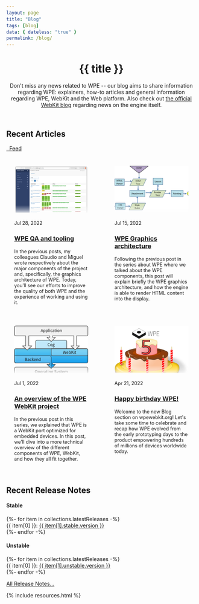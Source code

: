 ```yaml
---
layout: page
title: "Blog"
tags: [blog]
data: { dateless: "true" }
permalink: /blog/
---
```

<style>
.card ol {
	padding: 1.5em;
}
@media (min-width: 60em) {
	.card ol {
		display: grid;
		grid-template-columns: repeat(2, 1fr);
		gap: 3em 5em;
	}
}
.card ol img {
	width: 100%;
	height: 9em;
	margin-block: 0 1em;
	object-fit: cover;
	object-position: top center;
	mask: linear-gradient(0deg, #FFF0, 0.5em, #FFFF 1.5em);
}
.card ol p, .card ol time {
	font-size: 90%;
}
</style>

<header class="page">

# {{ title }}

Don't miss any news related to WPE -- our blog aims to share information regarding WPE: explainers, how-to articles and general information regarding WPE, WebKit
and the Web platform. Also check out [the official WebKit blog](https://webkit.org/blog/) regarding news on the engine itself. 

</header>

## Recent Articles
<a class="btn" href="{{ '/blog.xml' | url }}"><i class="icon-feed"></i>&nbsp;&nbsp;Feed</a>

<div class="card">
<ol reversed role="list" class="w-list-unstyled" style="margin: 1rem 0 1rem 0; list-style: none;"><li class="listitem">
<img src="/assets/build-webkit-org-screenshot.png" alt="">
<time>Jul 28, 2022</time>
<h3><a href="/blog/04-wpe-qa-tooling.html">WPE QA and tooling</a></h3>
<p>In the previous posts, my colleagues Claudio and Miguel wrote respectively about the major components of the project and, specifically, the graphics architecture of WPE. Today, you'll see our efforts to improve the quality of both WPE and the experience of working and using it.</p>
</li><li class="listitem">
<img src="/assets/graphics-attachment.png" alt="">
<time>Jul 15, 2022</time>
<h3><a href="/blog/03-wpe-graphics-architecture.html">WPE Graphics architecture</a></h3>
<p>Following the previous post in the series about WPE where we talked about the WPE components, this post will explain briefly the WPE graphics architecture, and how the engine is able to render HTML content into the display.</p>
</li><li class="listitem">
<img src="/assets/wpe-architecture-diagram.png" alt="">
<time>Jul 1, 2022</time>
<h3><a href="/blog/02-overview-of-wpe.html">An overview of the WPE WebKit project</a></h3>
<p>In the previous post in this series, we explained that WPE is a WebKit port optimized for embedded devices. In this post, we'll dive into a more technical overview of the different components of WPE, WebKit, and how they all fit together.</p>
</li><li class="listitem">
<img src="/assets/svg/wpe-birthday-cake-5-years.svg" alt="">
<time>Apr 21, 2022</time>
<h3><a href="/blog/01-happy-birthday-wpe.html">Happy birthday WPE!</a></h3>
<p>Welcome to the new Blog section on wpewebkit.org! Let's take some time to celebrate and recap how WPE evolved from the early prototyping days to the product empowering hundreds of millions of devices worldwide today.</p>
</li></ol>
</div>




## Recent Release Notes

<div class="container">
  <div class="card-deck">
    <div class="card">
      <h4 class="card-header text-center">Stable</h4>
      <div class="list-group list-group-flush">
        {%- for item in collections.latestReleases -%}
        <div class="list-group-item list-group-item-action d-flex justify-content-between align-items-center">
          {{ item[0] }}:
          <a class="badge badge-secondary"
             href="{{ item[1].stable.url | url }}">{{ item[1].stable.version }}</a>
        </div>
        {%- endfor -%}
      </div>
    </div>

   <div class="card">
      <h4 class="card-header text-center">Unstable</h4>
      <div class="list-group list-group-flush">
        {%- for item in collections.latestReleases -%}
        <div class="list-group-item list-group-item-action d-flex justify-content-between align-items-center">
          {{ item[0] }}:
          <span>
          <a class="badge badge-secondary"
             title="Release notes for {{ item[0] }} {{ item[1].unstable.version }}"
             href="{{ item[1].unstable.url | url }}">{{ item[1].unstable.version }}</a>
          </span>
        </div>
        {%- endfor -%}
      </div>
    </div>
    <p class="m-3 mt-4 text-center">
      <a class="btn btn-light btn-sm"
       href="https://wpewebkit.org/release/">All Release Notes…</a>
    </p>
  </div>
</div>

{% include resources.html %}
